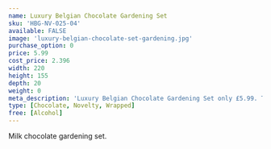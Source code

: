 ```yaml
---
name: Luxury Belgian Chocolate Gardening Set
sku: 'HBG-NV-025-04'
available: FALSE
image: 'luxury-belgian-chocolate-set-gardening.jpg'
purchase_option: 0
price: 5.99
cost_price: 2.396
width: 220
height: 155
depth: 20
weight: 0
meta_description: 'Luxury Belgian Chocolate Gardening Set only £5.99. Traditional sweets and more at Humbugs Confectionery Store. Specialists in satisfying your sweet tooth!'
type: [Chocolate, Novelty, Wrapped]
free: [Alcohol]
---
```

Milk chocolate gardening set.